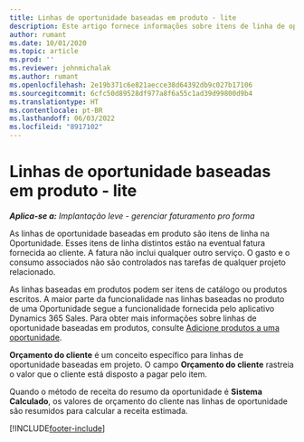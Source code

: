 ```yaml
---
title: Linhas de oportunidade baseadas em produto - lite
description: Este artigo fornece informações sobre itens de linha de oportunidade baseados em produto no Project Operations.
author: rumant
ms.date: 10/01/2020
ms.topic: article
ms.prod: ''
ms.reviewer: johnmichalak
ms.author: rumant
ms.openlocfilehash: 2e19b371c6e821aecce38d64392db9c027b17106
ms.sourcegitcommit: 6cfc50d89528df977a8f6a55c1ad39d99800d9b4
ms.translationtype: HT
ms.contentlocale: pt-BR
ms.lasthandoff: 06/03/2022
ms.locfileid: "8917102"
---
```

# <a name="product-based-opportunity-lines---lite"></a>Linhas de oportunidade baseadas em produto - lite

_**Aplica-se a:** Implantação leve - gerenciar faturamento pro forma_

As linhas de oportunidade baseadas em produto são itens de linha na Oportunidade. Esses itens de linha distintos estão na eventual fatura fornecida ao cliente. A fatura não inclui qualquer outro serviço. O gasto e o consumo associados não são controlados nas tarefas de qualquer projeto relacionado.

As linhas baseadas em produtos podem ser itens de catálogo ou produtos escritos. A maior parte da funcionalidade nas linhas baseadas no produto de uma Oportunidade segue a funcionalidade fornecida pelo aplicativo Dynamics 365 Sales. Para obter mais informações sobre linhas de oportunidade baseadas em produtos, consulte [Adicione produtos a uma oportunidade](/dynamics365/sales-enterprise/add-products-opportunity).

**Orçamento do cliente** é um conceito específico para linhas de oportunidade baseadas em projeto. O campo **Orçamento do cliente** rastreia o valor que o cliente está disposto a pagar pelo item.

Quando o método de receita do resumo da oportunidade é **Sistema Calculado**, os valores de orçamento do cliente nas linhas de oportunidade são resumidos para calcular a receita estimada. 



[!INCLUDE[footer-include](../../includes/footer-banner.md)]